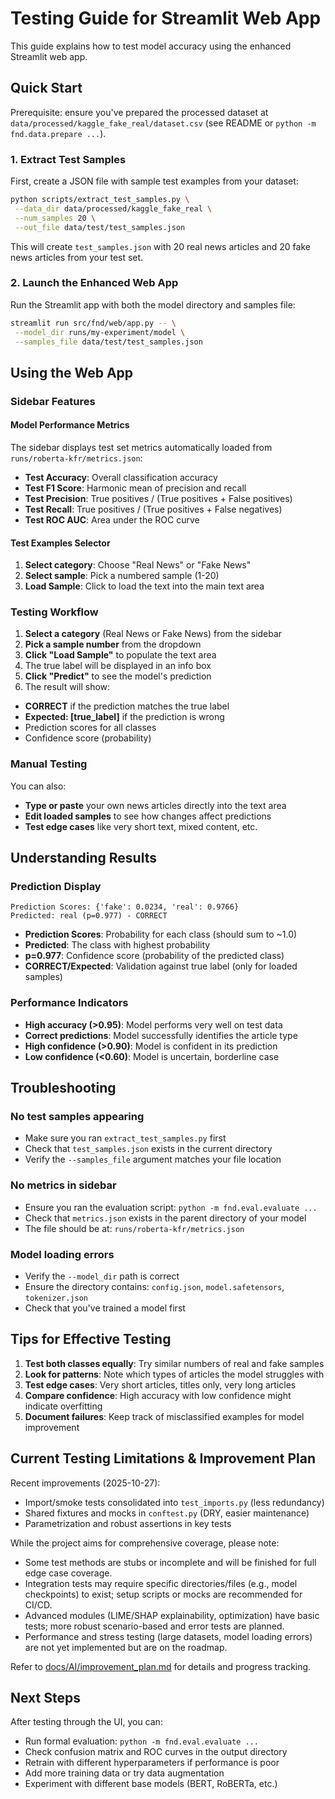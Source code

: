# Testing Guide for Streamlit Web App

This guide explains how to test model accuracy using the enhanced Streamlit web app.

## Quick Start

Prerequisite: ensure you've prepared the processed dataset at `data/processed/kaggle_fake_real/dataset.csv` (see README or `python -m fnd.data.prepare ...`).

### 1. Extract Test Samples

First, create a JSON file with sample test examples from your dataset:

```bash
python scripts/extract_test_samples.py \
 --data_dir data/processed/kaggle_fake_real \
 --num_samples 20 \
 --out_file data/test/test_samples.json
```

This will create `test_samples.json` with 20 real news articles and 20 fake news articles from your test set.

### 2. Launch the Enhanced Web App

Run the Streamlit app with both the model directory and samples file:

```bash
streamlit run src/fnd/web/app.py -- \
 --model_dir runs/my-experiment/model \
 --samples_file data/test/test_samples.json
```

## Using the Web App

### Sidebar Features

#### Model Performance Metrics

The sidebar displays test set metrics automatically loaded from `runs/roberta-kfr/metrics.json`:

- **Test Accuracy**: Overall classification accuracy
- **Test F1 Score**: Harmonic mean of precision and recall
- **Test Precision**: True positives / (True positives + False positives)
- **Test Recall**: True positives / (True positives + False negatives)
- **Test ROC AUC**: Area under the ROC curve

#### Test Examples Selector

1. **Select category**: Choose "Real News" or "Fake News"
2. **Select sample**: Pick a numbered sample (1-20)
3. **Load Sample**: Click to load the text into the main text area

### Testing Workflow

1. **Select a category** (Real News or Fake News) from the sidebar
2. **Pick a sample number** from the dropdown
3. **Click "Load Sample"** to populate the text area
4. The true label will be displayed in an info box
5. **Click "Predict"** to see the model's prediction
6. The result will show:

- **CORRECT** if the prediction matches the true label
- **Expected: [true_label]** if the prediction is wrong
- Prediction scores for all classes
- Confidence score (probability)

### Manual Testing

You can also:

- **Type or paste** your own news articles directly into the text area
- **Edit loaded samples** to see how changes affect predictions
- **Test edge cases** like very short text, mixed content, etc.

## Understanding Results

### Prediction Display

```text
Prediction Scores: {'fake': 0.0234, 'real': 0.9766}
Predicted: real (p=0.977) - CORRECT
```

- **Prediction Scores**: Probability for each class (should sum to ~1.0)
- **Predicted**: The class with highest probability
- **p=0.977**: Confidence score (probability of the predicted class)
- **CORRECT/Expected**: Validation against true label (only for loaded samples)

### Performance Indicators

- **High accuracy (>0.95)**: Model performs very well on test data
- **Correct predictions**: Model successfully identifies the article type
- **High confidence (>0.90)**: Model is confident in its prediction
- **Low confidence (<0.60)**: Model is uncertain, borderline case

## Troubleshooting

### No test samples appearing

- Make sure you ran `extract_test_samples.py` first
- Check that `test_samples.json` exists in the current directory
- Verify the `--samples_file` argument matches your file location

### No metrics in sidebar

- Ensure you ran the evaluation script: `python -m fnd.eval.evaluate ...`
- Check that `metrics.json` exists in the parent directory of your model
- The file should be at: `runs/roberta-kfr/metrics.json`

### Model loading errors

- Verify the `--model_dir` path is correct
- Ensure the directory contains: `config.json`, `model.safetensors`, `tokenizer.json`
- Check that you've trained a model first

## Tips for Effective Testing

1. **Test both classes equally**: Try similar numbers of real and fake samples
2. **Look for patterns**: Note which types of articles the model struggles with
3. **Test edge cases**: Very short articles, titles only, very long articles
4. **Compare confidence**: High accuracy with low confidence might indicate overfitting
5. **Document failures**: Keep track of misclassified examples for model improvement

## Current Testing Limitations & Improvement Plan

Recent improvements (2025-10-27):

- Import/smoke tests consolidated into `test_imports.py` (less redundancy)
- Shared fixtures and mocks in `conftest.py` (DRY, easier maintenance)
- Parametrization and robust assertions in key tests

While the project aims for comprehensive coverage, please note:

- Some test methods are stubs or incomplete and will be finished for full edge case coverage.
- Integration tests may require specific directories/files (e.g., model checkpoints) to exist; setup scripts or mocks are recommended for CI/CD.
- Advanced modules (LIME/SHAP explainability, optimization) have basic tests; more robust scenario-based and error tests are planned.
- Performance and stress testing (large datasets, model loading errors) are not yet implemented but are on the roadmap.

Refer to [docs/AI/improvement_plan.md](AI/improvement_plan.md) for details and progress tracking.

## Next Steps

After testing through the UI, you can:

- Run formal evaluation: `python -m fnd.eval.evaluate ...`
- Check confusion matrix and ROC curves in the output directory
- Retrain with different hyperparameters if performance is poor
- Add more training data or try data augmentation
- Experiment with different base models (BERT, RoBERTa, etc.)
